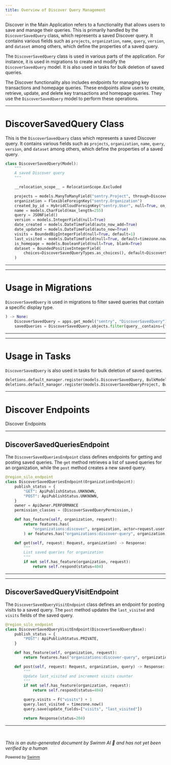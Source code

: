 ```yaml
---
title: Overview of Discover Query Management
---
```

Discover in the Main Application refers to a functionality that allows users to save and manage their queries. This is primarily handled by the `DiscoverSavedQuery` class, which represents a saved Discover query. It contains various fields such as `projects`, `organization`, `name`, `query`, `version`, and `dataset` among others, which define the properties of a saved query.

The `DiscoverSavedQuery` class is used in various parts of the application. For instance, it is used in migrations to create and modify the `DiscoverSavedQuery` model. It is also used in tasks for bulk deletion of saved queries.

The Discover functionality also includes endpoints for managing key transactions and homepage queries. These endpoints allow users to create, retrieve, update, and delete key transactions and homepage queries. They use the `DiscoverSavedQuery` model to perform these operations.

<SwmSnippet path="/src/sentry/discover/models.py" line="81">

---

# DiscoverSavedQuery Class

This is the `DiscoverSavedQuery` class which represents a saved Discover query. It contains various fields such as `projects`, `organization`, `name`, `query`, `version`, and `dataset` among others, which define the properties of a saved query.

```python
class DiscoverSavedQuery(Model):
    """
    A saved Discover query
    """

    __relocation_scope__ = RelocationScope.Excluded

    projects = models.ManyToManyField("sentry.Project", through=DiscoverSavedQueryProject)
    organization = FlexibleForeignKey("sentry.Organization")
    created_by_id = HybridCloudForeignKey("sentry.User", null=True, on_delete="SET_NULL")
    name = models.CharField(max_length=255)
    query = JSONField()
    version = models.IntegerField(null=True)
    date_created = models.DateTimeField(auto_now_add=True)
    date_updated = models.DateTimeField(auto_now=True)
    visits = BoundedBigIntegerField(null=True, default=1)
    last_visited = models.DateTimeField(null=True, default=timezone.now)
    is_homepage = models.BooleanField(null=True, blank=True)
    dataset = BoundedPositiveIntegerField(
        choices=DiscoverSavedQueryTypes.as_choices(), default=DiscoverSavedQueryTypes.DISCOVER
    )
```

---

</SwmSnippet>

<SwmSnippet path="/src/sentry/migrations/0522_migrate_discover_savedquery_worldmaps.py" line="12">

---

# Usage in Migrations

`DiscoverSavedQuery` is used in migrations to filter saved queries that contain a specific display type.

```python
) -> None:
    DiscoverSavedQuery = apps.get_model("sentry", "DiscoverSavedQuery")
    savedQueries = DiscoverSavedQuery.objects.filter(query__contains={"display": "worldmap"})
```

---

</SwmSnippet>

<SwmSnippet path="/src/sentry/discover/tasks.py" line="6">

---

# Usage in Tasks

`DiscoverSavedQuery` is also used in tasks for bulk deletion of saved queries.

```python
deletions.default_manager.register(models.DiscoverSavedQuery, BulkModelDeletionTask)
deletions.default_manager.register(models.DiscoverSavedQueryProject, BulkModelDeletionTask)
```

---

</SwmSnippet>

# Discover Endpoints

Discover Endpoints

<SwmSnippet path="/src/sentry/discover/endpoints/discover_saved_queries.py" line="21">

---

## DiscoverSavedQueriesEndpoint

The `DiscoverSavedQueriesEndpoint` class defines endpoints for getting and posting saved queries. The `get` method retrieves a list of saved queries for an organization, while the `post` method creates a new saved query.

```python
@region_silo_endpoint
class DiscoverSavedQueriesEndpoint(OrganizationEndpoint):
    publish_status = {
        "GET": ApiPublishStatus.UNKNOWN,
        "POST": ApiPublishStatus.UNKNOWN,
    }
    owner = ApiOwner.PERFORMANCE
    permission_classes = (DiscoverSavedQueryPermission,)

    def has_feature(self, organization, request):
        return features.has(
            "organizations:discover", organization, actor=request.user
        ) or features.has("organizations:discover-query", organization, actor=request.user)

    def get(self, request: Request, organization) -> Response:
        """
        List saved queries for organization
        """
        if not self.has_feature(organization, request):
            return self.respond(status=404)

```

---

</SwmSnippet>

<SwmSnippet path="/src/sentry/discover/endpoints/discover_saved_query_detail.py" line="116">

---

## DiscoverSavedQueryVisitEndpoint

The `DiscoverSavedQueryVisitEndpoint` class defines an endpoint for posting visits to a saved query. The `post` method updates the `last_visited` and `visits` fields of the saved query.

```python
@region_silo_endpoint
class DiscoverSavedQueryVisitEndpoint(DiscoverSavedQueryBase):
    publish_status = {
        "POST": ApiPublishStatus.PRIVATE,
    }

    def has_feature(self, organization, request):
        return features.has("organizations:discover-query", organization, actor=request.user)

    def post(self, request: Request, organization, query) -> Response:
        """
        Update last_visited and increment visits counter
        """
        if not self.has_feature(organization, request):
            return self.respond(status=404)

        query.visits = F("visits") + 1
        query.last_visited = timezone.now()
        query.save(update_fields=["visits", "last_visited"])

        return Response(status=204)
```

---

</SwmSnippet>

&nbsp;

*This is an auto-generated document by Swimm AI 🌊 and has not yet been verified by a human*

<SwmMeta version="3.0.0" repo-id="Z2l0aHViJTNBJTNBc2VudHJ5LWRlbW8lM0ElM0FTd2ltbS1EZW1v" repo-name="sentry-demo" doc-type="overview"><sup>Powered by [Swimm](/)</sup></SwmMeta>
